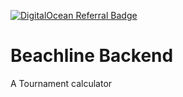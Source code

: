 [![DigitalOcean Referral Badge](https://web-platforms.sfo2.cdn.digitaloceanspaces.com/WWW/Badge%201.svg)](https://www.digitalocean.com/?refcode=366e0f51af6c&utm_campaign=Referral_Invite&utm_medium=Referral_Program&utm_source=badge)

# Beachline Backend

A Tournament calculator
